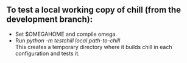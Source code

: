 To test a local working copy of chill (from the development branch):  
--------------------------------------------------------------------  
- Set $OMEGAHOME and compile omega.  
- Run _python -m testchill local *path-to-chill*_   
  This creates a temporary directory where it builds chill in each
  configuration and tests it.

